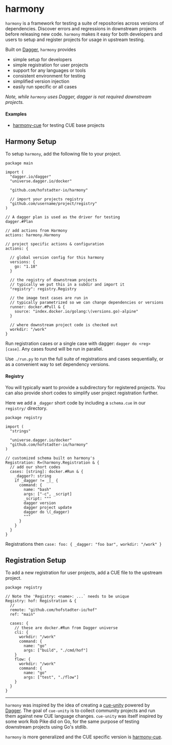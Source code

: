 # harmony 

`harmony` is a framework for
testing a suite of repositories
across versions of dependencies.
Discover errors and regressions
in downstream projects before
releasing new code.
`harmony` makes it easy for both developers and users
to setup and register projects for usage in upstream testing.

Built on [Dagger](https://dagger.io), `harmony` provides

- simple setup for developers
- simple registration for user projects
- support for any languages or tools 
- consistent environment for testing
- simplified version injection
- easily run specific or all cases

_Note, while `harmony` uses Dagger, dagger is not required downstream projects._

#### Examples

- [harmony-cue](https://github.com/hofstadter-io/harmony-cue) for testing CUE base projects

## Harmony Setup

To setup `harmony`, add the following file to your project.

```cue
package main

import (
  "dagger.io/dagger"
  "universe.dagger.io/docker"

  "github.com/hofstadter-io/harmony"

  // import your projects registry
  "github.com/username/project/registry"
)

// A dagger plan is used as the driver for testing
dagger.#Plan

// add actions from Harmony
actions: harmony.Harmony

// project specific actions & configuration
actions: {

  // global version config for this harmony
  versions: {
    go: "1.18"
  }

  // the registry of downstream projects
  // typically we put this in a subdir and import it
  "registry": registry.Registry

  // the image test cases are run in
  // typically parametrized so we can change dependencies or versions 
  runner: docker.#Pull & {
    source: "index.docker.io/golang:\(versions.go)-alpine"
  }

  // where downstream project code is checked out
  workdir: "/work" 
}
```

Run registration cases or a single case with dagger: `dagger do <reg> [case]`.
Any cases found will be run in parallel.

Use `./run.py` to run the full suite of registrations and cases sequentially,
or as a convenient way to set dependency versions.

#### Registry

You will typically want to provide a subdirectory
for registered projects. You can also provide
short codes to simplify user project registration further.

Here we add a `_dagger` short code by
including a `schema.cue` in our `registry/` directory.

```cue
package registry

import (
  "strings"

  "universe.dagger.io/docker"
  "github.com/hofstadter-io/harmony"
)

// customized schema built on harmony's
Registration: R=(harmony.Registration & {
  // add our short codes 
  cases: [string]: docker.#Run & {
    _dagger?: string
    if _dagger != _|_ {
      command: {
        name: "bash"
        args: ["-c", _script]
        _script: """
        dagger version
        dagger project update
        dagger do \(_dagger)
        """ 
      }
    }
  }
}
```

Registrations then  `case: foo: { _dagger: "foo bar", workdir: "/work" }`


## Registration Setup

To add a new registration for user projects,
add a CUE file to the upstream project.

```cue
package registry

// Note the 'Registry: <name>: ...` needs to be unique
Registry: hof: Registration & {
  // 
  remote: "github.com/hofstadter-io/hof"
  ref: "main"

  cases: {
    // these are docker.#Run from Dagger universe
    cli: { 
      workdir: "/work"
      command: {
        name: "go"
        args: ["build", "./cmd/hof"]
    }
    flow: { 
      workdir: "/work"
      command: {
        name: "go"
        args: ["test", "./flow"]
    }
  }
}
```

---

`harmony` was inspired by the idea
of creating a [cue-unity](https://github.com/cue-unity/unity)
powered by [Dagger](https://dagger.io).
The goal of `cue-unity` is to collect community projects
and run them against new CUE language changes.
`cue-unity` was itself inspired by some work
Rob Pike did on Go, for the same purpose
of testing downstream projects using Go's stdlib.

`harmony` is more generalized and
the CUE specific version is [harmony-cue](https://github.com/hofstadter-io/harmony-cue).
